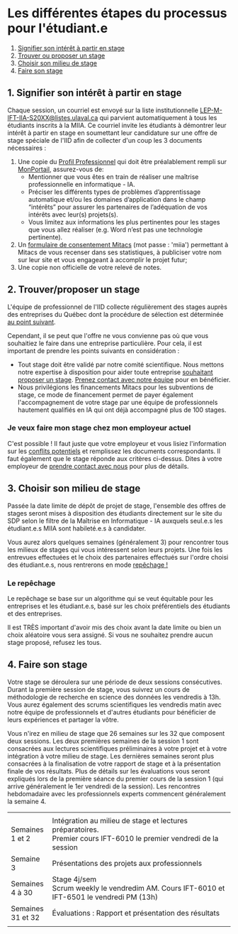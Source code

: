
<br>
<br>

# Les différentes étapes du processus pour l'étudiant.e

1. [Signifier son intérêt à partir en stage](#1-signifier-son-intérêt-à-partir-en-stage)
2. [Trouver ou proposer un stage](#2-trouverproposer-un-stage)
3. [Choisir son milieu de stage](#3-choisir-son-milieu-de-stage)
4. [Faire son stage](#4-faire-son-stage)


## 1. Signifier son intérêt à partir en stage
Chaque session, un courriel est envoyé sur la liste institutionnelle LEP-M-IFT-IIA-S20XX@listes.ulaval.ca qui parvient automatiquement à tous les étudiants inscrits à la MIIA. Ce courriel invite les étudiants à démontrer leur intérêt à partir en stage en soumettant leur candidature sur une offre de stage spéciale de l'IID afin de collecter d'un coup les 3 documents nécessaires : 
1. Une copie du [Profil Professionnel] qui doit être préalablement rempli sur [MonPortail](https://monportail.ulaval.ca/emploisstages/profilprofessionnel/), assurez-vous de:
    * Mentionner que vous êtes en train de réaliser une maîtrise professionnelle en informatique - IA. 
    * Préciser les différents types de problèmes d’apprentissage automatique et/ou les domaines d’application dans le champ “intérêts” pour assurer les partenaires de l’adéquation de vos intérêts avec leur(s) projets(s). 
    * Vous limitez aux informations les plus pertinentes pour les stages que vous allez réaliser (e.g. Word n’est pas une technologie pertinente).
2. Un [formulaire de consentement Mitacs](https://form.jotform.com/camillebesse/mitacs-stagiaire) (mot passe : 'miia') permettant à Mitacs de vous recenser dans ses statistiques, à publiciser votre nom sur leur site et vous engageant à accomplir le projet futur;
3. Une copie non  officielle de votre relevé de notes.

## 2. Trouver/proposer un stage
L'équipe de professionnel de l'IID collecte régulièrement des stages auprès des entreprises du Québec dont la procédure de sélection est déterminée [au point suivant](#3-choisir-son-milieu-de-stage).

Cependant, il se peut que l'offre ne vous convienne pas où que vous souhaitiez le faire dans une entreprise particulière. Pour cela, il est important de prendre les points suivants en considération : 
* Tout stage doit être validé par notre comité scientifique. Nous mettons notre expertise à disposition pour aider toute entreprise [souhaitant proposer un stage](./part.md). [Prenez contact avec notre équipe] pour en bénéficier.
* Nous privilégions les financements Mitacs pour les subventions de stage, ce mode de financement permet de payer également l'accompagnement de votre stage par une équipe de professionnels hautement qualifiés en IA qui ont déjà accompagné plus de 100 stages. 

### Je veux faire mon stage chez mon employeur actuel

C'est possible ! Il faut juste que votre employeur et vous lisiez l'information sur les [conflits potentiels](./conflict.md) et remplissez les documents correspondants. Il faut également que le stage réponde aux critères ci-dessus. Dites à votre employeur de [prendre contact avec nous] pour plus de détails.

## 3. Choisir son milieu de stage

Passée la date limite de dépôt de projet de stage, l'ensemble des offres de stages seront mises à disposition des étudiants directement sur le site du SDP selon le filtre de la Maîtrise en Informatique - IA auxquels seul.e.s les étudiant.e.s MIIA sont habileté.e.s à candidater.

Vous aurez alors quelques semaines (généralement 3) pour rencontrer tous les milieux de stages qui vous intéressent selon leurs projets. Une fois les entrevues effectuées et le choix des partenaires effectués sur l'ordre choisi des étudiant.e.s, nous rentrerons en mode [repêchage !](#le-repêchage)

### Le repêchage

Le repêchage se base sur un algorithme qui se veut équitable pour les entreprises et les étudiant.e.s, basé sur les choix préférentiels des étudiants et des entreprises. 

<span class="imporant">Il est TRÈS important</span> d'avoir mis des choix avant la date limite ou bien un choix aléatoire vous sera assigné. Si vous ne souhaitez prendre aucun stage proposé, refusez les tous.


## 4. Faire son stage

Votre stage se déroulera sur une période de deux sessions consécutives. Durant la première session de stage, vous suivrez un cours de méthodologie de recherche en science des données les vendredis à 13h. Vous aurez également des scrums scientifiques les vendredis matin avec notre équipe de professionnels et d'autres étudiants pour bénéficier de leurs expériences et partager la vôtre. 

Vous n'irez en milieu de stage que 26 semaines sur les 32 que composent deux sessions. Les deux premières semaines de la session 1 sont consacrées aux lectures scientifiques préliminaires à votre projet et à votre intégration à votre milieu de stage. Les dernières semaines seront plus consacrées à la finalisation de votre rapport de stage et à la présentation finale de vos résultats. Plus de détails sur les évaluations vous seront expliqués lors de la première séance du premier cours de la session 1 (qui arrive généralement le 1er vendredi de la session). Les rencontres hebdomadaire avec les professionnels experts commencent généralement la semaine 4.

<table>
  <tr>
    <td></td>
    <td></td>
  </tr>
  <tr>
    <td>Semaines <br>1 et 2</td>
    <td>Intégration au milieu de stage et lectures préparatoires.<br>
    Premier cours IFT-6010 le premier vendredi de la session</td>
  </tr>
  <tr>
    <td>Semaine 3</td>
    <td>Présentations des projets aux professionnels</td>
  </tr>
  <tr>
    <td>Semaines <br>4 à 30</td>
    <td>Stage 4j/sem<br>Scrum weekly le vendredim AM. Cours IFT-6010 et IFT-6501 le vendredi PM (13h)</td>
  </tr>
  <tr>
    <td>Semaines <br>31 et 32</td>
    <td>Évaluations : Rapport et présentation des résultats</td>
  </tr>
  <tr>
    <td></td>
    <td></td>
  </tr>
  </table>


[Profil Professionnel]: https://monportail.ulaval.ca/emploisstages/profilprofessionnel/
[prendre contact avec nous]: mailto:stages@iid.ulaval.ca?subject=Prise%20de%20contact%20avec%20[Nom%20de%20l%27entreprise]&body=Bonjour,%0A%0AJ%27aimerais%20être%20contacté%20pour%20un%20projet%20que%20je%20souhaite%20proposer%20pour%20un%20étudiant-stagiaire%20à%20la%20maîtrise%20professionnelle%20en%20informatique%20-%20intelligence%20artificielle.%20Voici%20une%20description%20succincte%20du%20projet%20:%0A-%20Titre%20:%20[Écrire%20un%20titre]%0A-%20Résumé%20:%20[Quelques%20phrases%20résumant%20le%20contexte%20et%20les%20objectifs%20du%20projet]%0A%0AMerci%20et%20bonne%20journée.
[Prenez contact avec notre équipe]: mailto:stages@iid.ulaval.ca?subject=Prise%20de%20contact%20avec%20[Nom%20de%20l%27entreprise]&body=Bonjour,%0A%0AJ%27aimerais%20être%20contacté%20pour%20un%20projet%20que%20je%20souhaite%20proposer%20pour%20un%20étudiant-stagiaire%20à%20la%20maîtrise%20professionnelle%20en%20informatique%20-%20intelligence%20artificielle.%20Voici%20une%20description%20succincte%20du%20projet%20:%0A-%20Titre%20:%20[Écrire%20un%20titre]%0A-%20Résumé%20:%20[Quelques%20phrases%20résumant%20le%20contexte%20et%20les%20objectifs%20du%20projet]%0A%0AMerci%20et%20bonne%20journée.